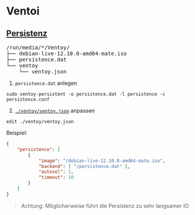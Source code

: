 # Ventoi

## [Persistenz](https://www.ventoy.net/en/plugin_persistence.html)

<pre>
/run/media/*/Ventoy/
├── debian-live-12.10.0-amd64-mate.iso
├── persistence.dat
└── ventoy
    └── ventoy.json
</pre>

1. `persistence.dat` anlegen
```
sudo ventoy-persistent -o persistence.dat -l persistence -c persistence.conf
```

2. [`./ventoy/ventoy.json`](https://www.ventoy.net/en/plugin_persistence.html) anpassen
```
edit ./ventoy/ventoy.json
```

Beispiel:

```json
{
    "persistence": [
        {
            "image": "/debian-live-12.10.0-amd64-mate.iso",
            "backend": [ "/persistence.dat" ],
            "autosel": 1,
            "timeout": 10
        }
    ]
}
```

> Achtung: Möglicherweise führt die Persistenz zu sehr langsamer IO
